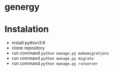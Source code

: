 # genergy


# Instalation

- install python3.6
- clone repository
- run command `python manage.py makemigrations`
- run command `python manage.py migrate`
- run command `python manage.py runserver`
